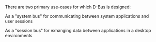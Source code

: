 There are two primary use-cases for which D-Bus is designed:

As a "system bus" for communicating between system applications and user sessions

As a "session bus" for exhanging data between applications in a desktop environments
